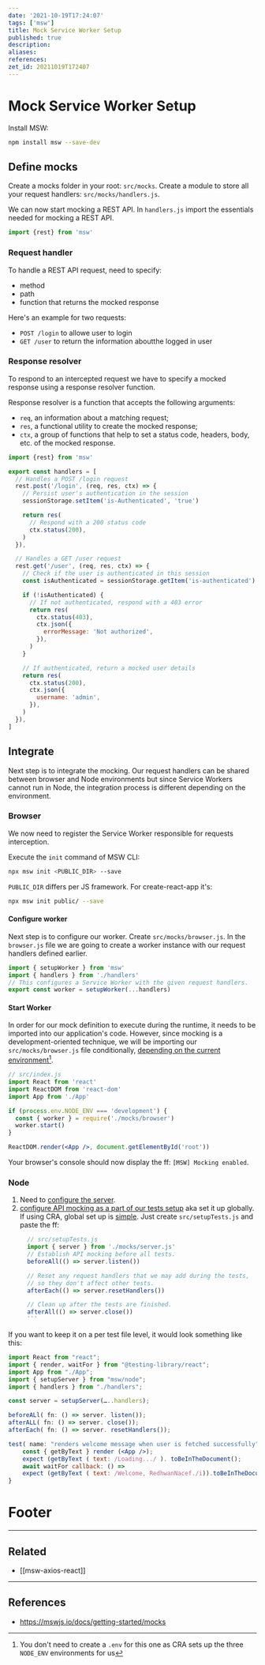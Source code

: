 ```yaml
---
date: '2021-10-19T17:24:07'
tags: ['msw']
title: Mock Service Worker Setup 
published: true
description:
aliases:
references:
zet_id: 20211019T172407
---
```


# Mock Service Worker Setup

Install MSW:
```bash
npm install msw --save-dev
```

## Define mocks
Create a mocks folder in your root: `src/mocks`.  Create a module to store all your request handlers: `src/mocks/handlers.js`.

We can now start mocking a REST API. In `handlers.js` import the essentials needed for mocking a REST API.
```jsx
import {rest} from 'msw'
```
 
### Request handler

To handle a REST API request, need to specify:
- method
- path
- function that returns the mocked response

Here's an example for two requests:
- `POST /login` to allowe user to login
- `GET /user` to return the information aboutthe logged in user

### Response resolver

To respond to an intercepted request we have to specify a mocked response using a response resolver function.

Response resolver is a function that accepts the following arguments:

-   `req`, an information about a matching request;
-   `res`, a functional utility to create the mocked response;
-   `ctx`, a group of functions that help to set a status code, headers, body, etc. of the mocked response.

```jsx
import {rest} from 'msw'

export const handlers = [
  // Handles a POST /login request
  rest.post('/login', (req, res, ctx) => {
    // Persist user's authentication in the session
    sessionStorage.setItem('is-Authenticated', 'true')

    return res(
      // Respond with a 200 status code
      ctx.status(200),
    )
  }),

  // Handles a GET /user request
  rest.get('/user', (req, res, ctx) => {
    // Check if the user is authenticated in this session
    const isAuthenticated = sessionStorage.getItem('is-authenticated')

    if (!isAuthenticated) {
      // If not authenticated, respond with a 403 error
      return res(
        ctx.status(403),
        ctx.json({
          errorMessage: 'Not authorized',
        }),
      )
    }

    // If authenticated, return a mocked user details
    return res(
      ctx.status(200),
      ctx.json({
        username: 'admin',
      }),
    )
  }),
]
```

## Integrate

Next step is to integrate the mocking. Our request handlers can be shared between browser and Node environments but since Service Workers cannot run in Node, the integration process is different depending on the environment.

### Browser

We now need to register the Service Worker responsible for requests interception.

Execute the `init` command of MSW CLI:
```bash
npx msw init <PUBLIC_DIR> --save
```

`PUBLIC_DIR` differs per JS framework. For create-react-app it's: 

```bash
npx msw init public/ --save
```

#### Configure worker

Next step is to configure our worker. Create `src/mocks/browser.js`. In the `browser.js` file we are going to create a worker instance with our request handlers defined earlier.
```js
import { setupWorker } from 'msw'
import { handlers } from './handlers'
// This configures a Service Worker with the given request handlers.
export const worker = setupWorker(...handlers)
```

#### Start Worker

In order for our mock definition to execute during the runtime, it needs to be imported into our application's code. However, since mocking is a development-oriented technique, we will be importing our `src/mocks/browser.js` file conditionally, [depending on the current environment](CRA-and-NODE_ENV.md)[^1].
```jsx
// src/index.js
import React from 'react'
import ReactDOM from 'react-dom'
import App from './App'

if (process.env.NODE_ENV === 'development') {
  const { worker } = require('./mocks/browser')
  worker.start()
}

ReactDOM.render(<App />, document.getElementById('root'))
```

Your browser's console should now display the ff: `[MSW] Mocking enabled`.

[^1]: You don't need to create a `.env` for this one as CRA sets up the three `NODE_ENV` environments for us



### Node

1. Need to [configure the server](https://mswjs.io/docs/getting-started/integrate/node#configure-server). 
2. [configure API mocking as a part of our tests setup](https://mswjs.io/docs/getting-started/integrate/node#setup) aka set it up globally. If using CRA, global set up is [simple](https://create-react-app.dev/docs/running-tests/#initializing-test-environment). Just create `src/setupTests.js` and paste the ff:
      ```js
		// src/setupTests.js
		import { server } from './mocks/server.js'
		// Establish API mocking before all tests.
		beforeAll(() => server.listen())

		// Reset any request handlers that we may add during the tests,
		// so they don't affect other tests.
		afterEach(() => server.resetHandlers())

		// Clean up after the tests are finished.
		afterAll(() => server.close())
        ```

If you want to keep it on a per test file level, it would look something like this:

```jsx
import React from "react";
import { render, waitFor } from "@testing-library/react";
import App from "./App";
import { setupServer } from "msw/node";
import { handlers } from "./handlers";

const server = setupServer(…..handlers);

beforeALl( fn: () => server. listen());
afterALL( fn: () => server. close());
afterEach( fn: () => server. resetHandlers());

test( name: "renders welcome message when user is fetched successfully", fn: async () =>{
	const { getByText } render (<App />);
	expect (getByText ( text: /Loading.../ ). toBeInTheDocument();
	await waitFor callback: () =>
	expect (getByText ( text: /Welcome, RedhwanNacef./i)).toBeInTheDocument()
}	
```

# Footer

---
## Related

- [[msw-axios-react]]

---

## References
- https://mswjs.io/docs/getting-started/mocks